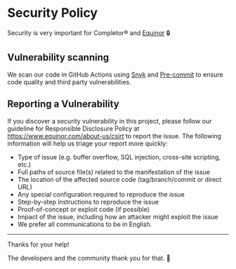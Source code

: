 # Security Policy

Security is very important for Completor® and [Equinor](https://www.equinor.com/) 🔒


## Vulnerability scanning

We scan our code in GitHub Actions using [Snyk](https://snyk.io/) and [Pre-commit](https://pre-commit.com/) to ensure
code quality and third party vulnerabilities. 

## Reporting a Vulnerability

If you discover a security vulnerability in this project, please follow our guideline for Responsible Disclosure Policy at https://www.equinor.com/about-us/csirt to report the issue.
The following information will help us triage your report more quickly:

* Type of issue (e.g. buffer overflow, SQL injection, cross-site scripting, etc.)
* Full paths of source file(s) related to the manifestation of the issue
* The location of the affected source code (tag/branch/commit or direct URL)
* Any special configuration required to reproduce the issue
* Step-by-step instructions to reproduce the issue
* Proof-of-concept or exploit code (if possible)
* Impact of the issue, including how an attacker might exploit the issue
* We prefer all communications to be in English.


---

Thanks for your help!

The developers and the community thank you for that. 🙇